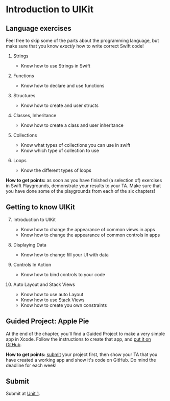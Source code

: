 # Introduction to UIKit

## Language exercises

Feel free to skip some of the parts about the programming language, but make sure that you know *exactly* how to write correct Swift code!

1. Strings

	- Know how to use Strings in Swift

2. Functions

	- Know how to declare and use functions

3. Structures

	- Know how to create and user structs

4. Classes, Inheritance

	- Know how to create a class and user inheritance

5. Collections

	- Know what types of collections you can use in swift
	- Know which type of collection to use

6. Loops

	- Know the different types of loops

**How to get points:** as soon as you have finished (a selection of) exercises in Swift Playgrounds, demonstrate your results to your TA. Make sure that you have done some of the playgrounds from each of the six chapters!

## Getting to know UIKit

7. Introduction to UIKit

	- Know how to change the appearance of common views in apps
	- Know how to change the appearance of common controls in apps

8. Displaying Data

	- Know how to change fill your UI with data

9. Controls In Action

	- Know how to bind controls to your code

10. Auto Layout and Stack Views

	- Know how to use auto Layout
	- Know how to use Stack Views
	- Know how to create you own constraints

## Guided Project: Apple Pie

At the end of the chapter, you'll find a Guided Project to make a very simple app in Xcode. Follow the instructions to create that app, and [put it on GitHub](/ios/github).

**How to get points:** [submit](#submit) your project first, then show your TA that you have created a working app and show it's code on GitHub. Do mind the deadline for each week!

<a id="submit"></a>


## Submit

Submit at [Unit 1](/submit/unit-2).

